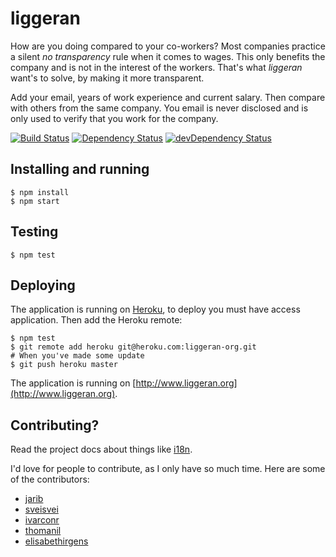 liggeran
========

How are you doing compared to your co-workers?
Most companies practice a silent _no transparency_ rule when it comes to wages. This only benefits the company and is not in the interest of the workers. That's what _liggeran_ want's to solve, by making it more transparent.

Add your email, years of work experience and current salary. Then compare with others from the same company.
You email is never disclosed and is only used to verify that you work for the company. 

[![Build Status](https://travis-ci.org/liggeran/liggeran.png)](https://travis-ci.org/liggeran/liggeran)
[![Dependency Status](https://david-dm.org/liggeran/liggeran.png)](https://david-dm.org/liggeran/liggeran)
[![devDependency Status](https://david-dm.org/liggeran/liggeran/dev-status.png)](https://david-dm.org/liggeran/liggeran#info=devDependencies)


## Installing and running

	$ npm install
	$ npm start

## Testing
	
	$ npm test

## Deploying

The application is running on [Heroku](http://www.heroku.com), to deploy you must have access application. Then add the Heroku remote:

	$ npm test
	$ git remote add heroku git@heroku.com:liggeran-org.git
	# When you've made some update
	$ git push heroku master

The application is running on [http://www.liggeran.org](http://www.liggeran.org).

## Contributing?

Read the project docs about things like [i18n](i18n.md).

I'd love for people to contribute, as I only have so much time. Here are some of the contributors:

* [jarib](//github.com/jarib)
* [sveisvei](//github.com/sveisvei)
* [ivarconr](//github.com/ivarconr)
* [thomanil](//github.com/thomanil)
* [elisabethirgens](//github.com/elisabethirgens)
